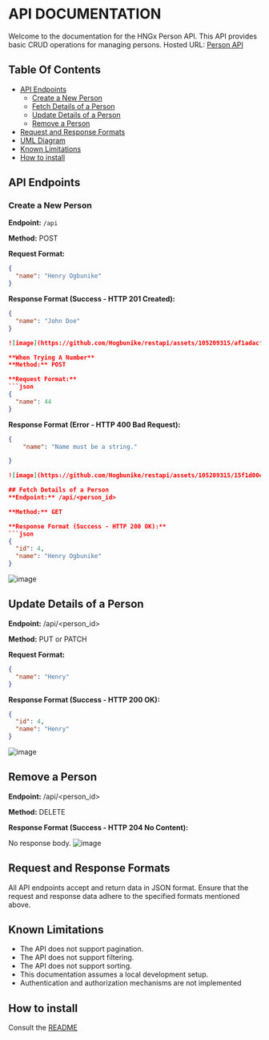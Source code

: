 # API DOCUMENTATION

Welcome to the documentation for the HNGx Person API. This API provides basic CRUD operations for managing persons.
Hosted URL: [Person API](https://hogbunike.onrender.com)

## Table Of Contents
- [API Endpoints](#api-endpoints)
  - [Create a New Person](#create-a-new-person)
  - [Fetch Details of a Person](#fetch-details-of-a-person)
  - [Update Details of a Person](#update-details-of-a-person)
  - [Remove a Person](#remove-a-person)
- [Request and Response Formats](#request-and-response-formats)
- [UML Diagram](#uml-diagram)
- [Known Limitations](#known-limitations)
- [How to install](#how-to-install)

## API Endpoints

### Create a New Person

**Endpoint:** `/api`

**Method:** POST

**Request Format:**
```json
{
  "name": "Henry Ogbunike"
}
```
**Response Format (Success - HTTP 201 Created):**
```json
{
  "name": "John Doe"
}

![image](https://github.com/Hogbunike/restapi/assets/105209315/af1adacf-4bbb-48f3-8116-647db3160726)

**When Trying A Number**
**Method:** POST

**Request Format:**
```json
{
  "name": 44
}
```
**Response Format (Error - HTTP 400 Bad Request):**
```json
{
    "name": "Name must be a string."

}

![image](https://github.com/Hogbunike/restapi/assets/105209315/15f1d00e-0ab7-45bf-8178-3fc8def4178d)

## Fetch Details of a Person
**Endpoint:** /api/<person_id>

**Method:** GET

**Response Format (Success - HTTP 200 OK):**
```json
{
  "id": 4,
  "name": "Henry Ogbunike"
}
```
![image](https://github.com/Hogbunike/restapi/assets/105209315/530c458c-bf14-41ee-bdf1-ea7d4e7a31e7)

## Update Details of a Person
**Endpoint:** /api/<person_id>

**Method:** PUT or PATCH

**Request Format:**
```json
{
  "name": "Henry"
}
```

**Response Format (Success - HTTP 200 OK):**
```json
{
  "id": 4,
  "name": "Henry"
}
```
![image](https://github.com/Hogbunike/restapi/assets/105209315/32a706b5-7836-42b6-90e8-65bb042dbbb1)

## Remove a Person
**Endpoint:** /api/<person_id>

**Method:** DELETE

**Response Format (Success - HTTP 204 No Content):**

No response body.
![image](https://github.com/Hogbunike/restapi/assets/105209315/f6c5d4fa-b7c6-4a75-aa52-1774c929ee59)

## Request and Response Formats
All API endpoints accept and return data in JSON format.
Ensure that the request and response data adhere to the specified formats mentioned above.

## Known Limitations

- The API does not support pagination.
- The API does not support filtering.
- The API does not support sorting.
- This documentation assumes a local development setup.
- Authentication and authorization mechanisms are not implemented





## How to install
Consult the [README](https://github.com/Hogbunike/endpoint/blob/a75e89812ae2d394b60e5cdd30e2309d8f7686ee/README.md)






